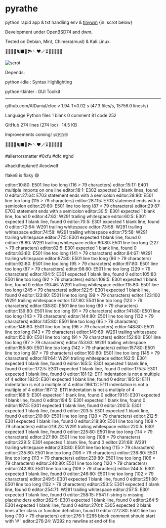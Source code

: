 # pyrathe
python rapid app &amp; txt handling env & [tinywm](https://www.github.com/hardkorebob/tinywm) {in: scrot below}

Development under OpenBSD74 and dwm.

Tested on Debian, Mint, Chimera(musl) & Kali Linux.

🐡🐧🐍🐚🐈‍⬛🦤🏞🪡♥️🪄⏳️🎲🎯🧩🏅🎉

![scrot](https://github.com/hardkorebob/pyrhate/blob/main/scrot.png)

Depends:
  
  python-idle : Syntax Highlighting
  
  python-tkinter : GUI Toolkit

---

github.com/AlDanial/cloc v 1.94  T=0.02 s (47.3 files/s, 15756.0 lines/s)


Language   Python                    files 1          blank 0       comment 81           code 252


                                    

GitHub 274 lines (274 loc) · 14.5 KB

Improvements coming! 🕉🇵🇷🤓

🐡🐧🐍🐚🐈‍⬛🦤🏞🪡♥️🪄⏳️🎲🎯🧩🏅🎉

#allerrorsmatter #0xfu #dfc #ghd

#hacktheplanet! #codwolf

flake8 is flaky 😅

editor:10:80: E501 line too long (116 > 79 characters)
editor:15:17: E401 multiple imports on one line
editor:18:1: E302 expected 2 blank lines, found 0
editor:27:64: E703 statement ends with a semicolon
editor:28:80: E501 line too long (115 > 79 characters)
editor:28:115: E703 statement ends with a semicolon
editor:29:80: E501 line too long (87 > 79 characters)
editor:29:87: E703 statement ends with a semicolon
editor:30:5: E301 expected 1 blank line, found 0
editor:47:62: W291 trailing whitespace
editor:60:5: E301 expected 1 blank line, found 0
editor:70:5: E301 expected 1 blank line, found 0
editor:72:64: W291 trailing whitespace
editor:73:58: W291 trailing whitespace
editor:74:58: W291 trailing whitespace
editor:75:58: W291 trailing whitespace
editor:77:5: E301 expected 1 blank line, found 0
editor:78:80: W291 trailing whitespace
editor:80:80: E501 line too long (227 > 79 characters)
editor:82:5: E301 expected 1 blank line, found 0
editor:83:80: E501 line too long (141 > 79 characters)
editor:84:67: W291 trailing whitespace
editor:87:80: E501 line too long (96 > 79 characters)
editor:92:80: E501 line too long (95 > 79 characters)
editor:97:80: E501 line too long (87 > 79 characters)
editor:98:80: E501 line too long (229 > 79 characters)
editor:104:5: E301 expected 1 blank line, found 0
editor:105:80: E501 line too long (92 > 79 characters)
editor:109:5: E301 expected 1 blank line, found 0
editor:110:46: W291 trailing whitespace
editor:115:80: E501 line too long (245 > 79 characters)
editor:122:5: E301 expected 1 blank line, found 0
editor:123:80: E501 line too long (99 > 79 characters)
editor:123:100 W291 trailing whitespace
editor:137:80: E501 line too long (123 > 79 characters)
editor:138:80: E501 line too long (80 > 79 characters)
editor:139:80: E501 line too long (91 > 79 characters)
editor:141:80: E501 line too long (143 > 79 characters)
editor:144:80: E501 line too long (132 > 79 characters)
editor:145:80: E501 line too long (85 > 79 characters)
editor:146:80: E501 line too long (96 > 79 characters)
editor:148:80: E501 line too long (143 > 79 characters)
editor:149:69: W291 trailing whitespace
editor:150:80: E501 line too long (91 > 79 characters)
editor:152:80: E501 line too long (87 > 79 characters)
editor:153:63: W291 trailing whitespace
editor:155:80: E501 line too long (142 > 79 characters)
editor:157:80: E501 line too long (87 > 79 characters)
editor:160:80: E501 line too long (145 > 79 characters)
editor:161:64: W291 trailing whitespace
editor:162:5: E301 expected 1 blank line, found 0
editor:165:5: E301 expected 1 blank line, found 0
editor:172:5: E301 expected 1 blank line, found 0
editor:175:5: E301 expected 1 blank line, found 0
editor:181:12: E111 indentation is not a multiple of 4
editor:182:5: E301 expected 1 blank line, found 0
editor:185:12: E111 indentation is not a multiple of 4
editor:186:12: E111 indentation is not a multiple of 4
editor:187:12: E111 indentation is not a multiple of 4
editor:188:5: E301 expected 1 blank line, found 0
editor:191:5: E301 expected 1 blank line, found 0
editor:194:5: E301 expected 1 blank line, found 0
editor:197:5: E301 expected 1 blank line, found 0
editor:200:5: E301 expected 1 blank line, found 0
editor:203:5: E301 expected 1 blank line, found 0
editor:210:80: E501 line too long (120 > 79 characters)
editor:212:5: E301 expected 1 blank line, found 0
editor:218:80: E501 line too long (108 > 79 characters)
editor:219:23: W291 trailing whitespace
editor:220:5: E301 expected 1 blank line, found 0
editor:225:80: E501 line too long (114 > 79 characters)
editor:227:80: E501 line too long (108 > 79 characters)
editor:229:5: E301 expected 1 blank line, found 0
editor:231:68: W291 trailing whitespace
editor:233:80: E501 line too long (115 > 79 characters)
editor:235:80: E501 line too long (106 > 79 characters)
editor:236:80: E501 line too long (113 > 79 characters)
editor:239:80: E501 line too long (106 > 79 characters)
editor:240:80: E501 line too long (120 > 79 characters)
editor:242:80: E501 line too long (109 > 79 characters)
editor:244:5: E301 expected 1 blank line, found 0
editor:246:80: E501 line too long (102 > 79 characters)
editor:249:5: E301 expected 1 blank line, found 0
editor:251:80: E501 line too long (102 > 79 characters)
editor:253:5: E301 expected 1 blank line, found 0
editor:254:71: W291 trailing whitespace
editor:257:5: E301 expected 1 blank line, found 0
editor:258:15: F541 f-string is missing placeholders
editor:262:5: E301 expected 1 blank line, found 0
editor:264:5: E301 expected 1 blank line, found 0
editor:270:1: E305 expected 2 blank lines after class or function definition, found 0
editor:272:80: E501 line too long (100 > 79 characters)
editor:276:1: E265 block comment should start with '# '
editor:276:24: W292 no newline at end of file
